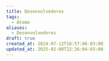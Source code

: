 ```yaml
---
title: Desenvolvedores
tags:
  - Átomo
aliases:
  - Desenvolvedores
draft: true
created_at: 2024-07-12T18:57:06-03:00
updated_at: 2025-02-08T22:26:04-03:00
---
```

